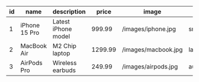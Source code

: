 | id | name | description | price | image | category | isNew |
|----|------|-------------|--------|-------|----------|--------|
| 1 | iPhone 15 Pro | Latest iPhone model | 999.99 | /images/iphone.jpg | smartphones | true |
| 2 | MacBook Air | M2 Chip laptop | 1299.99 | /images/macbook.jpg | laptops | true |
| 3 | AirPods Pro | Wireless earbuds | 249.99 | /images/airpods.jpg | audio | false |


